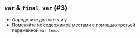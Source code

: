 `var` & `final var` (#3)
- 
- Определите два `var`: `x` и `y`.
- Поменяйте их содержимое местами с помощью третьей переменной `var temp`.